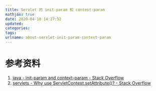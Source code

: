 ```yaml
---
title: Servlet 的 init-param 和 context-param
mathjax: true
date: 2020-04-10 14:27:52
updated:
categories:
tags:
urlname: about-servlet-init-param-context-param
---
```




<!-- more -->





# 参考资料

1. [java - init-param and context-param - Stack Overflow](https://stackoverflow.com/questions/28392888/init-param-and-context-param)
2. [servlets - Why use ServletContext.setAttribute()? - Stack Overflow](https://stackoverflow.com/questions/11046717/why-use-servletcontext-setattribute/11046800#11046800)